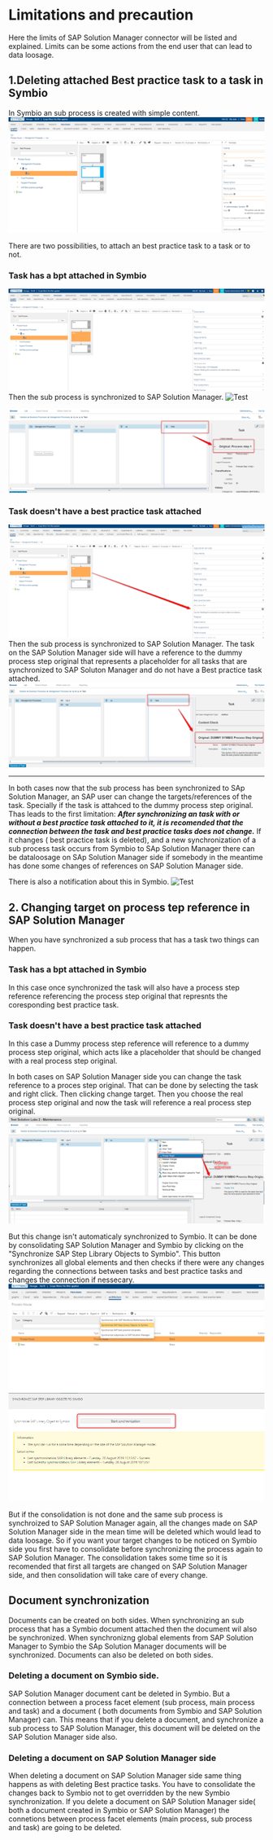 # Limitations and precaution 

Here the limits of SAP Solution Manager connector will be listed and explained.
Limits can be some actions from the end user that can lead to data loosage.

## 1.Deleting attached Best practice task to a task in Symbio

In Symbio an sub process is created with simple content.
![Test](media/SymbioBPTConnection0.PNG)

There are two possibilities, to attach an best practice task to a task or to not.

### Task has a bpt attached in Symbio
 
 ![Test](media/SymbioBPTConnection1.PNG)
Then the sub process is synchronized to SAP Solution Manager.
 ![Test](media/SymbioBPTConnection3.PNG)

![Test](media/SymbioBPTConnection2.PNG)
 
### Task doesn't have a best practice task attached
![Test](media/SymbioBPTConnection4.PNG)
Then the sub process is synchronized to SAP Solution Manager.
The task on the SAP Solution Manager side will have a reference to the dummy process step original that represents a placeholder for all tasks that are synchronized to SAP Soluton Manager and do not have a Best practice task attached.
![Test](media/SymbioBPTConnection5.PNG)

***
In both cases now that the sub process has been synchronized to SAp Solution Manager, an SAP user can change the targets/references of the task. Specially if the task is attahced to the dummy process step original. Thas leads to the first limitation:
***After synchronizing an task with or without a best practice task attached to it, it is recomended that the connection between the task and best practice tasks does not change.***
If it changes ( best practice task is deleted), and a new synchronization of a sub process task occurs from Symbio to SAp Solution Manager there can be dataloosage on SAp Solution Manager side if somebody in the meantime has done some changes of references on SAP Solution Manager side.

There is also a notification about this in Symbio.
![Test](media/SymbioBPTConnection6.PNG)

## 2. Changing target on process tep reference in SAP Solution Manager

When you have synchronized a sub process that has a task two things can happen.
### Task has a bpt attached in Symbio
 In this case once synchronized the task will also have a process step reference referencing the process step original that represnts the coresponding best practice task.
 
### Task doesn't have a best practice task attached
 In this case a Dummy process step reference will reference to a dummy process step original, which acts like a placeholder that should be changed with a real process step original.
 
 In both cases on SAP Solution Manager side you can change the task reference to  a proces step original.
 That can be done by selecting the task and right click. Then clicking change target. Then you choose the real process step original and now the task will reference a real process step original.
 ![Test](media/SymbioBPTConnection7.PNG)
 
 But this change isn't automaticaly synchronized to Symbio. It can be done by consolidating SAP Solution Manager and Symbio by clicking on the "Synchronize SAP Step Library Objects to Symbio". This button synchronizes all global elements and then checks if there were any changes regarding the connections between tasks and best practice tasks and changes the connection if nessecary.
![Test](media/SymbioBPTConnection8.PNG)
![Test](media/SymbioBPTConnection9.PNG)
   
 But if the consolidation is not done and the same sub process is synchroized to SAP Solution Manager again, all the changes made on SAP Solution Manager side in the mean time will be deleted which would lead to data loosage.
 So if you want your target changes to be noticed on Symbio side you first have to consolidate before synchronizing the process again to SAP Solution Manager. The consolidation takes some time so it is recomended that first all targets are changed on SAP Solution Manager side, and then consolidation will take care of every change.
 
## Document synchronization
Documents can be created on both sides. When synchronizing an sub process that has a Symbio document attached then the document wil also be synchronized.
When synchronizng global elements from SAP Solution Manager to Symbio the SAp Solution Manager documents will be synchronized.
Documents can also be deleted on both sides.
### Deleting a document on Symbio side.
 SAP Solution Manager document cant be deleted in Symbio. But a connection between a process facet element (sub process, main process and task) and a document ( both documents from Symbio and SAP Solution Manager) can. This means that if you delete a document, and synchronize a sub process to SAP Solution Manager, this document will be deleted on the SAP Solution Manager side also.
 
### Deleting a document on SAP Solution Manager side
 When deleting a document on SAP Solution Manager side same thing happens as with deleting Best practice tasks. You have to consolidate the changes back to Symbio not to get overridden by the new Symbio synchronization.
 If you delete a document on SAP Solution Manager side( both a document created in Symbio or SAP Solution Manager) the connetions between process facet elements (main process, sub process and task) are going to be deleted.